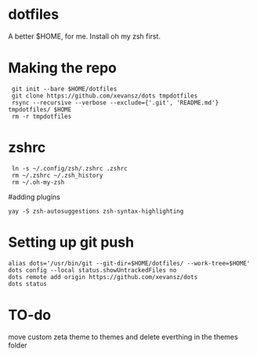 # dotfiles
A better $HOME, for me.
Install oh my zsh first.

# Making the repo

```
 git init --bare $HOME/dotfiles
 git clone https://github.com/xevansz/dots tmpdotfiles
 rsync --recursive --verbose --exclude={'.git', 'README.md'} tmpdotfiles/ $HOME
 rm -r tmpdotfiles
```
# zshrc
```
 ln -s ~/.config/zsh/.zshrc .zshrc
 rm ~/.zshrc ~/.zsh_history
 rm ~/.oh-my-zsh
```
#adding plugins
```
yay -S zsh-autosuggestions zsh-syntax-highlighting

```

# Setting up git push
```
alias dots='/usr/bin/git --git-dir=$HOME/dotfiles/ --work-tree=$HOME'
dots config --local status.showUntrackedFiles no
dots remote add origin https://github.com/xevansz/dots
dots status
```
# TO-do 
move custom zeta theme to themes and delete everthing in the themes folder

